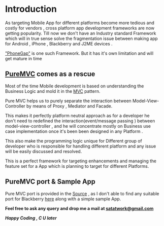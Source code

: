 # Introduction #

As targeting Mobile App for different platforms become more tedious and costly for vendors , cross platform app development frameworks are now getting popularity. Till now we don't have an Industry standard Framework which will in true sense solve the fragmentation issue between making app for Android , iPhone , Blackberry and J2ME devices .

["PhoneGap"](http://www.phonegap.com) is one such Framework. But it has it's own limitation and will get mature in time

## [PureMVC](http://puremvc.org) comes as a rescue ##

Most of the time Mobile development is based on understanding the Business Logic and mold it
in the [MVC](http://en.wikipedia.org/wiki/Model%E2%80%93view%E2%80%93controller) pattern.

Pure MVC helps us to purely separate the interaction between Model-View-Controller by means of Proxy , Mediator and Facade.

This makes it perfectly platform neutral approach as for a developer he don't need to redefined the interaction(event/message passing ) between model-view-controller , and he will concentrate mostly on Business use case implementation once it's been been designed in any Platform .

This also make the programming logic unique for Different group of developer who is responsible for handling different platform and any issue will be easily discussed and resolved.

This is a perfect framework for targeting enhancements and managing the feature set for a App which is planning to target for different Platforms.

## PureMVC port & Sample App ##

Pure MVC port is provided in the [Source](http://code.google.com/p/blackberry-puremvc-porting/source/checkout) , as I don't able to find any suitable port for Blackberry [here](http://trac.puremvc.org/PureMVC) along with a simple sample App.

**Feel free to ask any query and drop me a mail at satatwork@gmail.com**

_**Happy Coding , C U later**_
